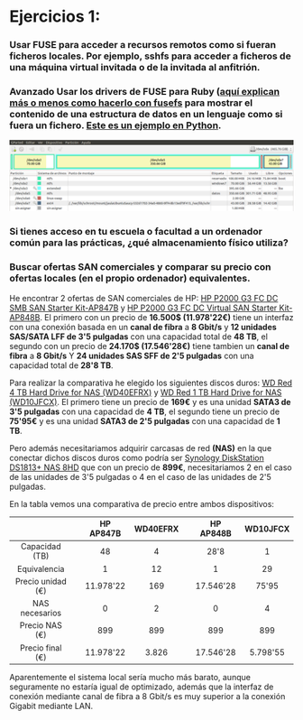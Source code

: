 # Ejercicios 1:
### Usar FUSE para acceder a recursos remotos como si fueran ficheros locales. Por ejemplo, sshfs para acceder a ficheros de una máquina virtual invitada o de la invitada al anfitrión. 

### Avanzado Usar los drivers de FUSE para Ruby ([aquí explican más o menos como hacerlo con fusefs](http://www.debian-administration.org/articles/619) para mostrar el contenido de una estructura de datos en un lenguaje como si fuera un fichero. [Este es un ejemplo en Python](http://www.stavros.io/posts/python-fuse-filesystem/).


![eje01_img01](imagenes/eje01_img01.png)

### Si tienes acceso en tu escuela o facultad a un ordenador común para las prácticas, ¿qué almacenamiento físico utiliza?




### Buscar ofertas SAN comerciales y comparar su precio con ofertas locales (en el propio ordenador) equivalentes.

He encontrar 2 ofertas de SAN comerciales de HP: [HP P2000 G3 FC DC SMB SAN Starter Kit-AP847B](http://h71016.www7.hp.com/MiddleFrame.asp?page=config&ProductLineId=450&FamilyId=2569&BaseId=39751&oi=E9CED&BEID=19701&SBLID=) y [HP P2000 G3 FC DC Virtual SAN Starter Kit-AP848B](http://h71016.www7.hp.com/MiddleFrame.asp?page=config&ProductLineId=450&FamilyId=2569&BaseId=39693&oi=E9CED&BEID=19701&SBLID=). El primero con un precio de **16.500$ (11.978'22€)** tiene un interfaz con una conexión basada en un **canal de fibra** a **8 Gbit/s** y **12 unidades SAS/SATA LFF de 3'5 pulgadas** con una capacidad total de **48 TB**, el segundo con un precio de **24.170$ (17.546'28€)** tiene tambien un **canal de fibra** a **8 Gbit/s** Y **24 unidades SAS SFF de 2'5 pulgadas** con una capacidad total de **28'8 TB**.

Para realizar la comparativa he elegido los siguientes discos duros: [WD Red 4 TB Hard Drive for NAS (WD40EFRX)](http://www.pccomponentes.com/wd_nas_red_4tb_sata3.html) y [WD Red 1 TB Hard Drive for NAS (WD10JFCX)](http://www.pccomponentes.com/wd_nas_red_2_5__1tb_sata3.html). El primero tiene un precio de **169€** y es una unidad **SATA3 de 3'5 pulgadas** con una capacidad de **4 TB**, el segundo tiene un precio de **75'95€** y es una unidad **SATA3 de 2'5 pulgadas** con una capacidad de **1 TB**.

Pero además necesitariamos adquirir carcasas de red **(NAS)** en la que conectar dichos discos duros como podría ser [Synology DiskStation DS1813+ NAS 8HD](http://www.pccomponentes.com/synology_diskstation_ds1813__nas_8hd.html) que con un precio de **899€**, necesitariamos 2 en el caso de las unidades de 3'5 pulgadas o 4 en el caso de las unidades de 2'5 pulgadas. 

En la tabla vemos una comparativa de precio entre ambos dispositivos:

|                   |   | HP AP847B | WD40EFRX |   | HP AP848B | WD10JFCX |
|:-----------------:|---|:---------:|:--------:|---|:---------:|:--------:|
|   Capacidad (TB)  |   |     48    |     4    |   |    28'8   |     1    |
|    Equivalencia   |   |     1     |    12    |   |     1     |    29    |
| Precio unidad (€) |   | 11.978'22 |    169   |   | 17.546'28 |   75'95  |
|   NAS necesarios  |   |     0     |     2    |   |     0     |     4    |
|   Precio NAS (€)  |   |    899    |    899   |   |    899    |    899   |
|  Precio final (€) |   | 11.978'22 |   3.826  |   | 17.546'28 | 5.798'55 |

Aparentemente el sistema local sería mucho más barato, aunque seguramente no estaría igual de optimizado, además que la interfaz de conexión mediante canal de fibra a 8 Gbit/s es muy superior a la conexión Gigabit mediante LAN.

